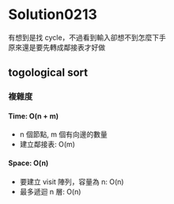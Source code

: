 # Solution0213

有想到是找 cycle，不過看到輸入卻想不到怎麼下手  
原來還是要先轉成鄰接表才好做  
## togological sort

### 複雜度

#### Time: O(n + m)
- n 個節點, m 個有向邊的數量
- 建立鄰接表: O(m)

#### Space: O(n)
- 要建立 visit 陣列，容量為 n: O(n)
- 最多遞迴 n 層: O(n)